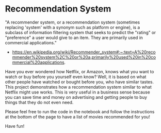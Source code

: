 # Recommendation System

"A recommender system, or a recommendation system (sometimes replacing 'system' with a synonym such as platform or engine), is a subclass of information filtering system that seeks to predict the "rating" or "preference" a user would give to an item. They are primarily used in commercial applications." 
- https://en.wikipedia.org/wiki/Recommender_system#:~:text=A%20recommender%20system%2C%20or%20a,primarily%20used%20in%20commercial%20applications.

Have you ever wondered how Netflix, or Amazon, knows what you want to watch or buy before you yourself even know? Well, it is based on what other people have watched or bought before you, who have similar tastes. This project demonstrates how a recommendation system similar to what Netflix might use works. This is very useful in a business sense because you can save time and money on advertising and getting people to buy things that they do not even need. 

Please feel free to run the code in the notebook and follow the instructions at the bottom of the page to have a list of movies recommended for you!

Have fun!
